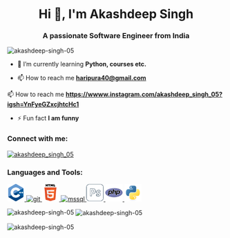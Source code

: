 <h1 align="center">Hi 👋, I'm Akashdeep Singh</h1>
<h3 align="center">A passionate Software Engineer from India</h3>

<p align="left"> <img src="https://komarev.com/ghpvc/?username=akashdeep-singh-05&label=Profile%20views&color=0e75b6&style=flat" alt="akashdeep-singh-05" /> </p>

- 🌱 I’m currently learning **Python, courses etc.**

- 📫 How to reach me **haripura40@gmail.com**
  
📫 How to reach me **https://wwww.instagram.com/akashdeep_singh_05?igsh=YnFyeGZxcjhtcHc1**

- ⚡ Fun fact **I am funny**

<h3 align="left">Connect with me:</h3>
<p align="left">
<a href="https://instagram.com/akashdeep_singh_05" target="blank"><img align="center" src="https://raw.githubusercontent.com/rahuldkjain/github-profile-readme-generator/master/src/images/icons/Social/instagram.svg" alt="akashdeep_singh_05" height="30" width="40" /></a>
</p>

<h3 align="left">Languages and Tools:</h3>
<p align="left"> <a href="https://www.w3schools.com/cpp/" target="_blank" rel="noreferrer"> <img src="https://raw.githubusercontent.com/devicons/devicon/master/icons/cplusplus/cplusplus-original.svg" alt="cplusplus" width="40" height="40"/> </a> <a href="https://git-scm.com/" target="_blank" rel="noreferrer"> <img src="https://www.vectorlogo.zone/logos/git-scm/git-scm-icon.svg" alt="git" width="40" height="40"/> </a> <a href="https://www.w3.org/html/" target="_blank" rel="noreferrer"> <img src="https://raw.githubusercontent.com/devicons/devicon/master/icons/html5/html5-original-wordmark.svg" alt="html5" width="40" height="40"/> </a> <a href="https://www.microsoft.com/en-us/sql-server" target="_blank" rel="noreferrer"> <img src="https://www.svgrepo.com/show/303229/microsoft-sql-server-logo.svg" alt="mssql" width="40" height="40"/> </a> <a href="https://www.photoshop.com/en" target="_blank" rel="noreferrer"> <img src="https://raw.githubusercontent.com/devicons/devicon/master/icons/photoshop/photoshop-line.svg" alt="photoshop" width="40" height="40"/> </a> <a href="https://www.php.net" target="_blank" rel="noreferrer"> <img src="https://raw.githubusercontent.com/devicons/devicon/master/icons/php/php-original.svg" alt="php" width="40" height="40"/> </a> <a href="https://www.python.org" target="_blank" rel="noreferrer"> <img src="https://raw.githubusercontent.com/devicons/devicon/master/icons/python/python-original.svg" alt="python" width="40" height="40"/> </a> </p>

<p><img align="left" src="https://github-readme-stats.vercel.app/api/top-langs?username=akashdeep-singh-05&show_icons=true&locale=en&layout=compact" alt="akashdeep-singh-05" /></p>

<p>&nbsp;<img align="center" src="https://github-readme-stats.vercel.app/api?username=akashdeep-singh-05&show_icons=true&locale=en" alt="akashdeep-singh-05" /></p>

<p><img align="center" src="https://github-readme-streak-stats.herokuapp.com/?user=akashdeep-singh-05&" alt="akashdeep-singh-05" /></p>
